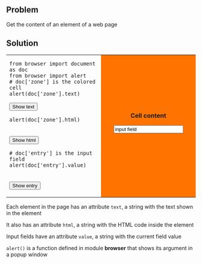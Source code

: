 Problem
-------
Get the content of an element of a web page


Solution
--------

<table width="100%">
<tr>
<td style="width:50%;">

    from browser import document as doc
    from browser import alert
    # doc['zone'] is the colored cell
    alert(doc['zone'].text)

<button id="show_text">Show text</button>

    alert(doc['zone'].html)

<br><button id="show_html">Show html</button>

    # doc['entry'] is the input field
    alert(doc['entry'].value)

<br><button id="show_value">Show entry</button>
</td>
<td id="zone" style="background-color:#FF7400;text-align:center;">
<B>Cell content</B><p>
<INPUT id="entry" value="input field">
</td>
</tr>
</table>

<script type="text/python3">
from browser import document as doc

def show_text(ev):
    src = doc.get(selector="pre.marked")[0].text
    exec(src)
def show_html(ev):
    src = doc.get(selector="pre.marked")[1].text
    exec(src)
def show_value(ev):
    src = doc.get(selector="pre.marked")[2].text
    exec(src)

doc['show_text'].bind('click', show_text)
doc['show_html'].bind('click', show_html)
doc['show_value'].bind('click', show_value)
</script>    

Each element in the page has an attribute `text`, a string with the text shown in the element

It also has an attribute `html`, a string with the HTML code inside the element

Input fields have an attribute `value`, a string with the current field value

`alert()` is a function defined in module **browser** that shows its argument in a popup window
